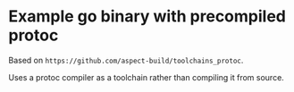# Example go binary with precompiled protoc

Based on `https://github.com/aspect-build/toolchains_protoc`.

Uses a protoc compiler as a toolchain rather than compiling it from
source.
